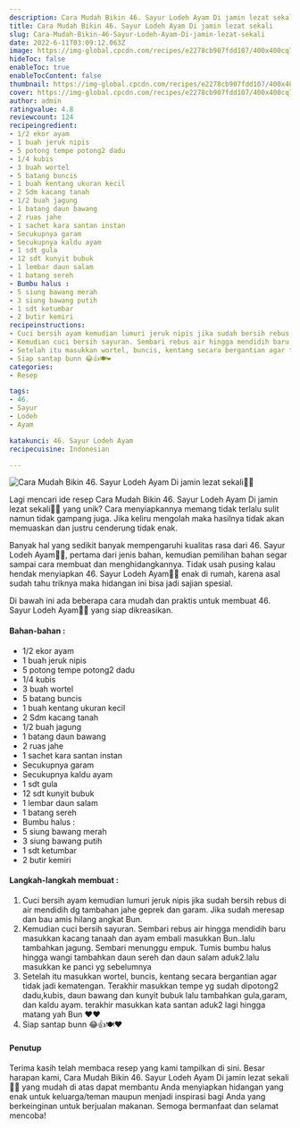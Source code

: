 ```yaml
---
description: Cara Mudah Bikin 46. Sayur Lodeh Ayam Di jamin lezat sekali"
title: Cara Mudah Bikin 46. Sayur Lodeh Ayam Di jamin lezat sekali
slug: Cara-Mudah-Bikin-46-Sayur-Lodeh-Ayam-Di-jamin-lezat-sekali
date: 2022-6-11T03:09:12.063Z
image: https://img-global.cpcdn.com/recipes/e2278cb907fdd107/400x400cq70/photo.jpg
hideToc: false
enableToc: true
enableTocContent: false
thumbnail: https://img-global.cpcdn.com/recipes/e2278cb907fdd107/400x400cq70/photo.jpg
cover: https://img-global.cpcdn.com/recipes/e2278cb907fdd107/400x400cq70/photo.jpg
author: admin
ratingvalue: 4.8
reviewcount: 124
recipeingredient:
- 1/2 ekor ayam
- 1 buah jeruk nipis
- 5 potong tempe potong2 dadu
- 1/4 kubis
- 3 buah wortel
- 5 batang buncis
- 1 buah kentang ukuran kecil
- 2 Sdm kacang tanah
- 1/2 buah jagung
- 1 batang daun bawang
- 2 ruas jahe
- 1 sachet kara santan instan
- Secukupnya garam
- Secukupnya kaldu ayam
- 1 sdt gula
- 12 sdt kunyit bubuk
- 1 lembar daun salam
- 1 batang sereh
- Bumbu halus :
- 5 siung bawang merah
- 3 siung bawang putih
- 1 sdt ketumbar
- 2 butir kemiri
recipeinstructions:
- Cuci bersih ayam kemudian lumuri jeruk nipis jika sudah bersih rebus di air mendidih dg tambahan jahe geprek dan garam. Jika sudah meresap dan bau amis hilang angkat Bun.
- Kemudian cuci bersih sayuran. Sembari rebus air hingga mendidih baru masukkan kacang tanaah dan ayam embali masukkan Bun..lalu tambahkan jagung. Sembari menunggu empuk. Tumis bumbu halus hingga wangi tambahkan daun sereh dan daun salam aduk2.lalu masukkan ke panci yg sebelumnya
- Setelah itu masukkan wortel, buncis, kentang secara bergantian agar tidak jadi kematengan. Terakhir masukkan tempe yg sudah dipotong2 dadu,kubis, daun bawang dan kunyit bubuk lalu tambahkan gula,garam, dan kaldu ayam. terakhir masukkan kata santan aduk2 lagi hingga matang yah Bun ❤️❤️
- Siap santap bunn 😂👍🍽️❤️
categories:
- Resep

tags:
- 46.
- Sayur
- Lodeh
- Ayam

katakunci: 46. Sayur Lodeh Ayam
recipecuisine: Indonesian

---
```


![Cara Mudah Bikin 46. Sayur Lodeh Ayam Di jamin lezat sekali👩‍🍳](https://img-global.cpcdn.com/recipes/e2278cb907fdd107/400x400cq70/photo.jpg)

Lagi mencari ide resep Cara Mudah Bikin 46. Sayur Lodeh Ayam Di jamin lezat sekali👩‍🍳 yang unik? Cara menyiapkannya memang tidak terlalu sulit namun tidak gampang juga. Jika keliru mengolah maka hasilnya tidak akan memuaskan dan justru cenderung tidak enak.

Banyak hal yang sedikit banyak mempengaruhi kualitas rasa dari 46. Sayur Lodeh Ayam👩‍🍳, pertama dari jenis bahan, kemudian pemilihan bahan segar sampai cara membuat dan menghidangkannya. Tidak usah pusing kalau hendak menyiapkan 46. Sayur Lodeh Ayam👩‍🍳 enak di rumah, karena asal sudah tahu triknya maka hidangan ini bisa jadi sajian spesial.

Di bawah ini ada beberapa cara mudah dan praktis untuk membuat 46. Sayur Lodeh Ayam👩‍🍳 yang siap dikreasikan.

<!--inarticleads1-->

#### Bahan-bahan :

- 1/2 ekor ayam
- 1 buah jeruk nipis
- 5 potong tempe potong2 dadu
- 1/4 kubis
- 3 buah wortel
- 5 batang buncis
- 1 buah kentang ukuran kecil
- 2 Sdm kacang tanah
- 1/2 buah jagung
- 1 batang daun bawang
- 2 ruas jahe
- 1 sachet kara santan instan
- Secukupnya garam
- Secukupnya kaldu ayam
- 1 sdt gula
- 12 sdt kunyit bubuk
- 1 lembar daun salam
- 1 batang sereh
- Bumbu halus :
- 5 siung bawang merah
- 3 siung bawang putih
- 1 sdt ketumbar
- 2 butir kemiri

<!--inarticleads2-->

#### Langkah-langkah membuat :

1. Cuci bersih ayam kemudian lumuri jeruk nipis jika sudah bersih rebus di air mendidih dg tambahan jahe geprek dan garam. Jika sudah meresap dan bau amis hilang angkat Bun.
1. Kemudian cuci bersih sayuran. Sembari rebus air hingga mendidih baru masukkan kacang tanaah dan ayam embali masukkan Bun..lalu tambahkan jagung. Sembari menunggu empuk. Tumis bumbu halus hingga wangi tambahkan daun sereh dan daun salam aduk2.lalu masukkan ke panci yg sebelumnya
1. Setelah itu masukkan wortel, buncis, kentang secara bergantian agar tidak jadi kematengan. Terakhir masukkan tempe yg sudah dipotong2 dadu,kubis, daun bawang dan kunyit bubuk lalu tambahkan gula,garam, dan kaldu ayam. terakhir masukkan kata santan aduk2 lagi hingga matang yah Bun ❤️❤️
1. Siap santap bunn 😂👍🍽️❤️

#### Penutup

Terima kasih telah membaca resep yang kami tampilkan di sini. Besar harapan kami, Cara Mudah Bikin 46. Sayur Lodeh Ayam Di jamin lezat sekali👩‍🍳 yang mudah di atas dapat membantu Anda menyiapkan hidangan yang enak untuk keluarga/teman maupun menjadi inspirasi bagi Anda yang berkeinginan untuk berjualan makanan. Semoga bermanfaat dan selamat mencoba!